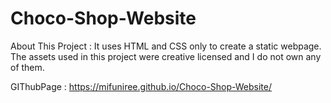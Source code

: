 # Choco-Shop-Website

About This Project : It uses HTML and CSS only to create a static webpage. The assets used in this project were creative licensed and I do not own any of them.

GIThubPage : https://mifuniree.github.io/Choco-Shop-Website/
